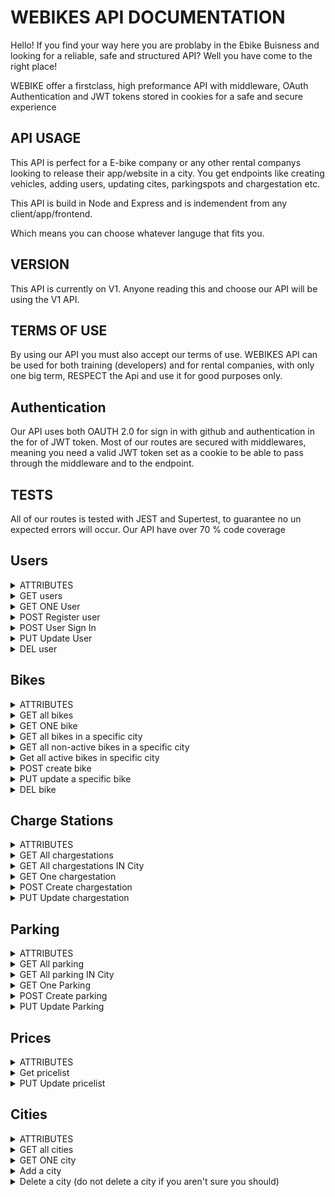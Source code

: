 # WEBIKES API DOCUMENTATION

<p>Hello! If you find your way here you are problaby in the Ebike Buisness and looking for a reliable, safe and structured API? Well you have come to the right place!</p>
<p>WEBIKE offer a firstclass, high preformance API with middleware, OAuth Authentication and JWT tokens stored in cookies for a safe and secure experience</p>

## API USAGE

<p>This API is perfect for a E-bike company or any other rental companys looking to release their app/website in a city. You get endpoints like creating vehicles, adding users, updating cites, parkingspots and chargestation etc.</p>
<p>This API is build in Node and Express and is indemendent from any client/app/frontend.</p>
<p>Which means you can choose whatever languge that fits you.</p>

## VERSION

<p> This API is currently on V1. Anyone reading this and choose our API will be using the V1 API.</p>

## TERMS OF USE

<p>By using our API you must also accept our terms of use. WEBIKES API can be used for both training (developers) and for rental companies, with only one big term, RESPECT the Api and use it for good purposes only. </p>

## Authentication

<p>Our API uses both OAUTH 2.0 for sign in with github and authentication in the for of JWT token. Most of our routes are secured with middlewares, meaning you need a valid JWT token set as a cookie to be able to pass through the middleware and to the endpoint.</p>

## TESTS

<p>All of our routes is tested with JEST and Supertest, to guarantee no un expected errors will occur. Our API have over 70 % code coverage<p>



## Users
<details>
<summary>ATTRIBUTES</summary>
<br>

```
id
username
password
firstName
lastName
balance
history
    id
    startPosition
    stopPosition
    stopTime
    startTime
    duration
    cost
role
```
</details>

<details>
<summary>GET users</summary>
<br>

```
 :lock: GET /v1/user/all
```

#### Result:
```
[{
        "_id": "6389d350bbeeb6178a63d732",
        "username": "admin",
        "password": "bcryptopassssssss",
        "role": "admin",
        "history": 
        [
            {
                "bikeId": "6389ffaf8ecea7a848d9eef2",
                "city": "Borlänge",
                "startTime": "2022-12-16T08:13:20.276Z",
                "stopTime": "2022-12-16T08:13:39.269Z",
                "startPosition": [
                    15.397272229871758,
                    60.482947515232176
                ],
                "stopPosition": [
                    15.397272229871758,
                    60.482947515232176
                ],
                "duration": {
                    "minutes": "0",
                    "seconds": "19"
                },
                "cost": "10.45"
            }
        ]
}]
```
</details>

<details>
<summary>GET ONE User</summary>
<br>

```
:lock: GET /v1/customers/{id}
```

#### Result:
```
{
    "_id": "6389d350bbeeb6478a63d732",
    "username": "xxx",
    "password": "xxx",
    "role": "admin",
    "history": [
        {
            "bikeId": "6389ffaf8ecea7a848d9eef2",
            "city": "Borlänge",
            "startTime": "2022-12-16T08:13:20.276Z",
            "stopTime": "2022-12-16T08:13:39.269Z",
            "startPosition": [
                15.397272229871758,
                60.482947515232176
            ],
            "stopPosition": [
                15.397272229871758,
                60.482947515232176
            ],
            "duration": {
                "minutes": "0",
                "seconds": "19"
            },
            "cost": "10.45"
        }
        ]
        
}
```
</details>

<details>
<summary>POST Register user</summary>
<br>

```
POST /v1/user/signup
```
#### Required parameters:
```
username
password
```

#### Result:
```
{
    "_id": "63ae7bfa0b77846013569b2a",
    "username": "nnnnnn",
    "token": "jwttoken",
    "logIn": "success",
    "role": "customer"
}
```

</details>

<details>
<summary>POST User Sign In</summary>
<br>

```
POST /v1/user/signin
```
#### Required parameters:
```
username
password
```

#### Result:
```
{
    "_id": "63ae7bfa0b77846013569b2a",
    "username": "nnnnnn",
    "token": "jwttoken",
    "logIn": "success",
    "role": "customer"
}
```

</details>

<details>
<summary>PUT Update User</summary>
<br>

```
:lock: PUT /v1/user/{id}
```
#### Optional parameters:
```
username,
firstName,
lastName,
balance,
password,
role,
gitHubId,
history

```

#### Exampel:
```
{
    username: "maria"
}

```

#### Result:
```
{
    "_id": "63ae7bfa0b77846013569b2f",
    "username": "maria",
    "password": "jwttoken",
    "role": "customer",
    "history": [],
    "firstName": "maria"
}
```

</details>

<details>
<summary>DEL user</summary>
<br>

```
 :lock: DELETE /v1/user/{id}
```

#### Result:
```
Status Code: 204 No Content
```

</details>

## Bikes
<details>
<summary>ATTRIBUTES</summary>
<br>

```
id
name
active
status
charging
parked
maxspeed
speed
batterylevel
history
    userId
    startPosition
        type
        coordinates []
    stopPosition
        type
        coordinates []
    stopTime
    startTime
location
    type
    coordinates []
    id
inCity
Goal
```
</details>

<details>
<summary>GET all bikes</summary>
<br>

```
GET /v1/bikes/
```

#### Result:
```
[
    {
        "_id": "63a266684a667e3353187e46",
        "name": "Bolängebike-update",
        "active": null,
        "status": "working",
        "charging": null,
        "parked": "6389bb5d54dc36eb434c062b",
        "maxspeed": 30,
        "speed": 0,
        "batterylevel": 99,
        "history": [],
        "location": {
            "type": "Point",
            "coordinates": [
                15.445841809505339,
                60.47697963120132
            ],
            "_id": "63a266684a667e3353187e47"
        },
        "inCity": "637e2a5a22f175ffd136d0d7",
    },
    {
        "_id": "63a2666c4a667e3353187e4d",
        "name": "BorlängeBike-2",
        "active": null,
        "status": "working",
        "charging": null,
        "parked": "6389bb5d54dc36eb434c062b",
        "maxspeed": 30,
        "speed": 0,
        "batterylevel": 100,
        "history": [],
        "location": {
            "type": "Point",
            "coordinates": [
                15.445841809505339,
                60.47697963120132
            ],
            "_id": "63a2666c4a667e3353187e4e"
        },
        "inCity": "637e2a5a22f175ffd136d0d7",
    }, ... ]
   
```
</details>

<details>
<summary>GET ONE bike</summary>
<br>

```
GET /v1/bikes/{bikeId}
```

#### Result:
```
{
    "_id": "63a2666d4a667e3353187e55",
    "name": "BorlängeBike-4",
    "active": null,
    "status": "working",
    "charging": null,
    "parked": "6389bb5d54dc36eb434c062b",
    "maxspeed": 30,
    "speed": 0,
    "batterylevel": 100,
    "history": [],
    "location": {
        "type": "Point",
        "coordinates": [
            15.445841809505339,
            60.47697963120132
        ],
        "_id": "63a2666d4a667e3353187e56"
    },
    "inCity": "637e2a5a22f175ffd136d0d7",

}
```
</details>

<details>
<summary>GET all bikes in a specific city</summary>
<br>

```
GET /v1/bikes/city/{cityId}
```

#### Result:
```
[
    {
        "_id": "63a2666d4a667e3353187e55",
        "name": "BorlängeBike-4",
        "active": null,
        "status": "working",
        "charging": null,
        "parked": "6389bb5d54dc36eb434c062b",
        "maxspeed": 30,
        "speed": 0,
        "batterylevel": 100,
        "history": [],
        "location": {
            "type": "Point",
            "coordinates": [
                15.445841809505339,
                60.47697963120132
            ],
            "_id": "63a2666d4a667e3353187e56"
        },
        "inCity": "637e2a5a22f175ffd136d0d7",
        "__v": 0
    }
        ...]
```
</details>

<details>
<summary>GET all non-active bikes in a specific city</summary>
<br>

```
GET /v1/bikes/city/{cityId}/nonActive
```

#### Result:
```
[
    {
        "_id": "63a2666d4a667e3353187e55",
        "name": "BorlängeBike-4",
        "active": null,
        "status": "working",
        "charging": null,
        "parked": "6389bb5d54dc36eb434c062b",
        "maxspeed": 30,
        "speed": 0,
        "batterylevel": 100,
        "history": [],
        "location": {
            "type": "Point",
            "coordinates": [
                15.445841809505339,
                60.47697963120132
            ],
            "_id": "63a2666d4a667e3353187e56"
        },
        "inCity": "637e2a5a22f175ffd136d0d7",
        "__v": 0
    }
        ...]
```
</details>

<details>
<summary>Get all active bikes in specific city</summary>
<br>

```
GET /v1/bikes/city/{cityId}/active
```

#### Result:
```
[
    {
        "_id": "63a2666d4a667e3353187e55",
        "name": "BorlängeBike-4",
        "active": "54a2556d4a667e3353187e99",
        "status": "working",
        "charging": null,
        "parked": "6389bb5d54dc36eb434c062b",
        "maxspeed": 30,
        "speed": 0,
        "batterylevel": 100,
        "history": [],
        "location": {
            "type": "Point",
            "coordinates": [
                15.445841809505339,
                60.47697963120132
            ],
            "_id": "63a2666d4a667e3353187e56"
        },
        "inCity": "637e2a5a22f175ffd136d0d7",
        "__v": 0
    }
        ...]
```
</details>

<details>
<summary>POST create bike</summary>
<br>

```
POST /v1/bikes
```

#### Optional parameters:
```
name
active
status
charging
parked
maxspeed
speed
batterylevel
location
    type
    coordinates []
inCity
goal
```

#### Result:
```
{
        "_id": "63a266aeac0012250686b380",
        "name": "BorlängeBike-18",
        "active": null,
        "status": "working",
        "charging": null,
        "parked": "6389bb5d54dc36eb434c062b",
        "maxspeed": 30,
        "speed": 30,
        "batterylevel": 90,
        "history": [],
        "location": {
            "type": "Point",
            "coordinates": [
                15.445841809505339,
                60.47697963120132
            ],
            "_id": "63a266aeac0012250686b381"
        },
        "inCity": "637e2a5a22f175ffd136d0d7",
    }
```
</details>

<details>
<summary>PUT update a specific bike</summary>
<br>

```
PUT /v1/bikes/{bikeId}
```

#### Optional parameters:
```
name
active
status
charging
parked
maxspeed
speed
batterylevel
history
    userId
    startPosition
        type
        coordinates []
    stopPosition
        type
        coordinates []
    stopTime
    startTime
location
    type
    coordinates []
inCity
goal
```

#### Exampel:
```
{
    speed: 30
}

```

#### Result:
```
{
        "_id": "63a266aeac0012250686b380",
        "name": "BorlängeBike-18",
        "active": null,
        "status": "working",
        "charging": null,
        "parked": "6389bb5d54dc36eb434c062b",
        "maxspeed": 30,
        "speed": 30,
        "batterylevel": 90,
        "history": [],
        "location": {
            "type": "Point",
            "coordinates": [
                15.445841809505339,
                60.47697963120132
            ],
            "_id": "63a266aeac0012250686b381"
        },
        "inCity": "637e2a5a22f175ffd136d0d7",
    }
```
</details>

<details>
<summary>DEL bike</summary>
<br>

```
 DELETE /v1/bikes
```

#### Result:
```
Status Code: 204 No Content
```

</details>

## Charge Stations
<details>
<summary>ATTRIBUTES</summary>
<br>

```
id
name
location
    type
    cordinates []
inCity
```
</details>
<details>
<summary>GET All chargestations</summary>
<br>

```
 :lock: GET /v1/chargestations
```
#### Result:
```
[
    {
        "_id": "6389c2afc91d95b9359c65td",
        "name": "BorlängeChargeSt-1",
        "location": {
            "type": "Point",
            "coordinates": [
                15.38155740293545,
                60.502827272149624
            ],
            "_id": "6389c2afc91d95b9359c65de"
        },
        "inCity": "637e2a5a22f175ffd136d0d7"
    }... ]
```
</details>

<details>
<summary>GET All chargestations IN City</summary>
<br>

```
 :lock: GET /v1/chargestations/city/{cityId}
```
#### Result:
```
[
    {
        "_id": "6389c2afc91d95b9359c65td",
        "name": "BorlängeChargeSt-1",
        "location": {
            "type": "Point",
            "coordinates": [
                15.38155740293545,
                60.502827272149624
            ],
            "_id": "6389c2afc91d95b9359c65de"
        },
        "inCity": "637e2a5a22f175ffd136d0d7"
    }... ]
```
</details>

<details>
<summary>GET One chargestation</summary>
<br>

```
 :lock: GET /v1/chargestations/{id}
```
#### Result:
```
[
    {
        "_id": "6389c2afc91d95b9359c65td",
        "name": "BorlängeChargeSt-1",
        "location": {
            "type": "Point",
            "coordinates": [
                15.38155740293545,
                60.502827272149624
            ],
            "_id": "6389c2afc91d95b9359c65de"
        },
        "inCity": "637e2a5a22f175ffd136d0d7"
    }... ]
```
</details>

<details>
<summary>POST Create chargestation</summary>
<br>

```
 :lock: POST /v1/chargestations/
```
#### Required parameters:
```
name
location
    type
    coordinates []
inCity

```
#### Result:
```
    {
        "_id": "6389c2afc91d95b9359c65td",
        "name": "BorlängeChargeSt-1",
        "location": {
            "type": "Point",
            "coordinates": [
                15.38155740293545,
                60.502827272149624
            ],
            "_id": "6389c2afc91d95b9359c65de"
        },
        "inCity": "637e2a5a22f175ffd136d0d7"
    }
```
</details>

<details>
<summary>PUT Update chargestation</summary>
<br>

```
 :lock: PUT /v1/chargestations/{id}
```
#### Optional parameters:
```
name
location
    type
    coordinates []
inCity

```

#### Exampel

```
{
    name: "updated name"
}
```

#### Result:
```
    {
        "_id": "6389c2afc91d95b9359c65cd",
        name: "updated name",
        "location": {
            "type": "Point",
            "coordinates": [
                15.38155740293545,
                60.502827272149624
            ],
            "_id": "6389c2afc91d95b9359c65de"
        },
        "inCity": "637e2a5a22f175ffd136d0d7"
    }
```
</details>

## Parking
<details>
<summary>ATTRIBUTES</summary>
<br>

```
id
name
location
    type
    cordinates []
inCity
```
</details>
<details>
<summary>GET All parking</summary>
<br>

```
 :lock: GET /v1/parking
```
#### Result:
```
[
    {
        "_id": "6389c2afc91d95b9359cdetd",
        "name": "BorlängeParking-1",
        "location": {
            "type": "Point",
            "coordinates": [
                15.38155740293545,
                60.502827272149624
            ],
            "_id": "6389c2afc91d95b9359c65de"
        },
        "inCity": "637e2a5a22f175ffd136d0d7"
    }... ]
```
</details>

<details>
<summary>GET All parking IN City</summary>
<br>

```
 :lock: GET /v1/parking/city/{cityId}
```
#### Result:
```
[
    {
        "_id": "6389c2afc91d95b9359ddetd",
        "name": "BorlängeParking-1",
        "location": {
            "type": "Point",
            "coordinates": [
                15.38155740293545,
                60.502827272149624
            ],
            "_id": "6389c2afc91d95b9359c65de"
        },
        "inCity": "637e2a5a22f175ffd136d0d7"
    }... ]
```
</details>

<details>
<summary>GET One Parking</summary>
<br>

```
 :lock: GET /v1/parking/{id}
```
#### Result:
```
[
    {
        "_id": "6389c2afc91d95b9359c65td",
        "name": "BorlängeChargeSt-1",
        "location": {
            "type": "Point",
            "coordinates": [
                15.38155740293545,
                60.502827272149624
            ],
            "_id": "6389c2afc91d95b9359c65de"
        },
        "inCity": "637e2a5a22f175ffd136d0d7"
    }... ]
```
</details>

<details>
<summary>POST Create parking</summary>
<br>

```
 :lock: POST /v1/parking
```
#### Required parameters:
```
name
location
    type
    coordinates []
inCity

```
#### Result:
```
    {
        "_id": "6389c2afc91d95b9359c65td",
        "name": "BorlängeParking-1",
        "location": {
            "type": "Point",
            "coordinates": [
                15.38155740293545,
                60.502827272149624
            ],
            "_id": "6389c2afc91d95b9359c65de"
        },
        "inCity": "637e2a5a22f175ffd136d0d7"
    }
```
</details>

<details>
<summary>PUT Update Parking</summary>
<br>

```
 :lock: PUTT /v1/parking/{id}
```
#### Optional parameters:
```
name
location
    type
    coordinates []
inCity

```

#### Exampel

```
{
    name: "updated name"
}
```

#### Result:
```
    {
        "_id": "6389c2afc91d95b9359c65cd",
        name: "updated name",
        "location": {
            "type": "Point",
            "coordinates": [
                15.38155740293545,
                60.502827272149624
            ],
            "_id": "6389c2afc91d95b9359c65de"
        },
        "inCity": "637e2a5a22f175ffd136d0d7"
    }
```
</details>


## Prices
<details>
<summary>ATTRIBUTES</summary>
<br>

```
id
startFee
penaltyFee
minuteTaxa
bonus
```
</details>

<details>
<summary>Get pricelist</summary>
<br>

```
GET /v1/prices/
```

#### Result:
```
{
    data: {
        "id": "1234567876543sw23r123v4n",
        "startFee": 10,
        "penaltyFee": 40,
        "minuteTaxa": 1.50,
        "bonus": 0
    }
}
```
</details>

<details>
<summary>PUT Update pricelist</summary>
<br>

```
PUT /v1/prices/{id}
```

#### Optional parameters:
```
id
startFee
penaltyFee
minuteTaxa
bonus

```

#### Exampel 
```
{
    MinuteTaxa: 2
}
```

#### Result:
```
{
    "id": "1234567876543sw23r123v4n",
    "startFee": 10,
    "penaltyFee": 40,
    "minuteTaxa": 2,
    "bonus": 0
}

```
</details>

## Cities
<details>
<summary>ATTRIBUTES</summary>
<br>

```
id
name
location
    type
    coordinates []
    id
```
</details>

<details>
<summary>GET all cities</summary>
<br>

```
GET /v1/cities/
```

#### Result:
```
[
    {
        "_id":"6378989b6a6403d2a9c6edb1",
        "name":"Visby",
        "location": {
            "type":"Polygon",
            "coordinates": [
                [
                    [18.29249949427583,57.64387592528371],
                    [18.262487705224146,57.6091959939576],
                    [18.350071601600348,57.6110636569031],
                    [18.350071601600348,57.64387592528371],
                    [18.29249949427583,57.64387592528371]
                ]
            ],
            "_id":"6378989b6a6403d2a9c6edb2"
        },
        ...
    ]
```
</details>

<details>
<summary>GET ONE city</summary>
<br>

```
GET /v1/cities/{id}
```

#### Result:
```
[
    {
        "_id":"6378989b6a6403d2a9c6edb1",
        "name":"Visby",
        "location": {
            "type":"Polygon",
            "coordinates": [
                [
                    [18.29249949427583,57.64387592528371],
                    [18.262487705224146,57.6091959939576],
                    [18.350071601600348,57.6110636569031],
                    [18.350071601600348,57.64387592528371],
                    [18.29249949427583,57.64387592528371]
                ]
            ],
            "_id":"6378989b6a6403d2a9c6edb2"
        }
    ]
```
</details>

<details>
<summary>Add a city</summary>
<br>

```
POST /v1/cities/
```

#### Required parameters:
```
name
location
```

#### Result:
```
message: "New city created"
```
</details>

<details>
<summary>Delete a city (do not delete a city if you aren't sure you should)</summary>
<br>

```
DELETE /v1/cities/{id}
```

#### Required parameters:
```
id
```

#### Result:
```
StatusCode: 204 No content
```
</details>